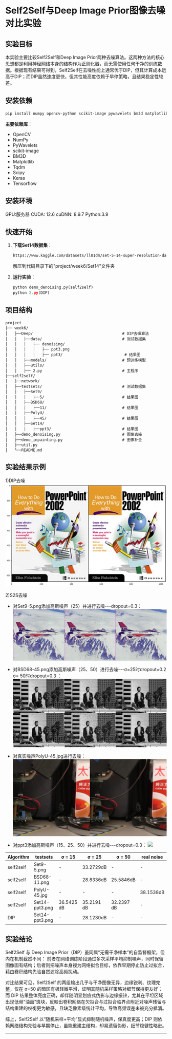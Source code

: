 # **Self2Self与Deep Image Prior图像去噪对比实验**

## 实验目标
本实验主要比较Self2Self和Deep Image Prior两种去噪算法。这两种方法的核心思想都是利用神经网络本身的结构作为正则化器，而无需使用任何干净的训练数据。根据现有结果可得到，Self2Self在去噪性能上通常优于DIP，但其计算成本远高于DIP；而DIP虽然速度更快，但其性能高度依赖于早停策略，且结果稳定性较差。

##  安装依赖
```bash
pip install numpy opencv-python scikit-image pywavelets bm3d matplotlib tqdm scipy keras tensorflow
```
**主要依赖库**：
- OpenCV
- NumPy
- PyWavelets
- scikit-image
- BM3D
- Matplotlib
- Tqdm
- Scipy
- Keras
- Tensorflow

##  安装环境
GPU:服务器
CUDA: 12.6
cuDNN: 8.9.7
Python:3.9


##  快速开始
1. **下载Set14数据集**：
   ```bash
   https://www.kaggle.com/datasets/ll01dm/set-5-14-super-resolution-dataset
   ```
   解压到代码目录下的"project/week6/Set14"文件夹


2. **运行实验**：
   ```python
   python demo_denoising.py(self2self)
   python 2.py(DIP)
   ```


##  项目结构
```
project
├── week6/
│   ├──Deep/                                       # DIP去噪算法
│   │   ├──data/                                   # 测试数据集
│   │   │   ├── denoising/                           
│   │   │   │   ├── ppt3.png
│   │   │   │   ├── ppt3/                           # 结果图
│   │   ├──models/                                 # 预训练模型 
│   │   ├──utils/       
│   │   ├── 2.py                                   # 主程序   
├──self2self/
│   ├──network/                                
│   ├──testsets/                                   # 测试数据集
│   │   ├──Set9/
│   │   │   ├──5/                                  # 结果图
│   │   ├──BSD68/
│   │   │   ├──11/                                 # 结果图
│   │   ├──PolyU/
│   │   │   ├──45/                                 # 结果图
│   │   ├──Set14/
│   │   │   ├──ppt3/                               # 结果图
│   ├──demo_denoising.py                           # 图像去噪
│   ├──demo_inpainting.py                          # 图像补全
│   ├──util.py                                                               
│   └──README.md                 
```

##  实验结果示例

1)DIP去噪
![](https://github.com/Zxq-hub1/Research-Training/blob/main/week13/DIP/ppt3_results/output3.png?raw=true)

2)S2S去噪
- 对Set9-5.png添加高斯噪声（25）并进行去噪---dropout=0.3：
![](https://github.com/Zxq-hub1/Research-Training/blob/main/week13/Self2Self/results/Set9/1.jpg?raw=true)

- 对BSD68-45.png添加高斯噪声（25、50）进行去噪---σ=25时dropout=0.2   σ= 50时dropout=0.3 ：
![](https://github.com/Zxq-hub1/Research-Training/blob/main/week13/Self2Self/results/BSD68/2.jpg?raw=true)

- 对真实噪声PolyU-45.jpg进行去噪：
![](https://github.com/Zxq-hub1/Research-Training/blob/main/week13/Self2Self/results/PolyU/3-s2s.jpg?raw=true)

- 对ppt3添加高斯噪声（15、25、50）并进行去噪---dropout=0.3：
![](https://github.com/Zxq-hub1/Research-Training/blob/main/week13/Self2Self/results/Set14/results-ppt3.jpg?raw=true)



| Algorithm | testsets       | σ = 15     | σ = 25     | σ = 50     | real noise |
|-----------|----------------|------------|------------|------------|------------|
| self2self | Set9-5.png     | -          | 33.2729dB  | -          | -          |
| self2self | BSD68-11.png   | -          | 28.8336dB  | 25.5846dB  | -          |
| self2self | PolyU-45.jpg   | -          | -          | -          | 38.1538dB  |
| self2self | Set14-ppt3.png | 36.5425 dB | 35.2191 dB | 32.2397 dB | -          |
| DIP       | Set14-ppt3.png | -          | 28.1230dB  | -          | -          |


##  实验结论

Self2Self 与 Deep Image Prior（DIP）虽同属“无需干净样本”的自监督框架，但内在机制截然不同：
前者在网络训练阶段通过多次采样平均抑制噪声，同时保留图像固有结构；后者则把噪声本身视为网络拟合目标，依靠早期停止防止过拟合，藉由卷积结构先验自然滤除高频扰动。

对比结果可见，Self2Self 的两组输出几乎与干净图像无异，边缘锐利、纹理完整，仅在 σ=50 的暗区有极轻微平滑，证明其随机采样策略对细节保持更友好；
而 DIP 结果整体亮度正确，却伴随明显划痕式伪影与边缘振铃，尤其在平坦区域出现低频“油画”斑块，反映出卷积网络在欠拟合与过拟合临界点附近对噪声残留与结构重建的权衡更为敏感，且缺乏像素级统计平均，导致高频误差未被充分抵消。

综上，Self2Self 以“随机采样+平均”显式抑制随机噪声，保真度更高；DIP 则依赖网络结构先验与早期停止，虽能重建主结构，却易遗留伪影，细节稳健性略逊。

---